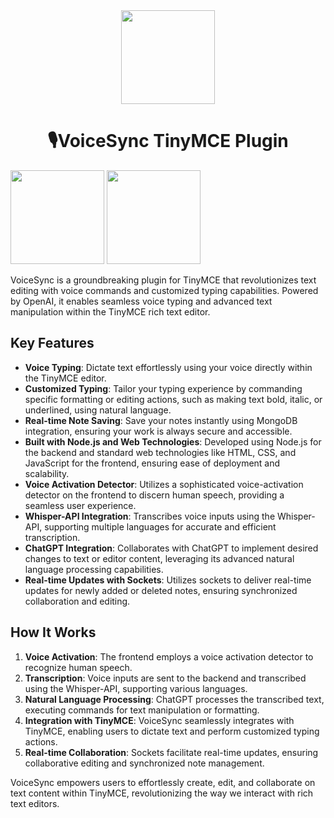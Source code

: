 <div align="center">

<img src="https://raw.githubusercontent.com/Mohiit70/VoiceSync/main/img/VoiceSync.png" width="150" height="150">

<h1>🎙️VoiceSync TinyMCE Plugin</h1>

</div>

<img src="https://github.com/Mohiit70/VoiceSync/assets/83210137/68cdad31-4b2c-425f-9997-f7aa5dd68130" width="150" height="150">

<img src="https://github.com/Mohiit70/VoiceSync/assets/83210137/42ef6504-6e87-4088-8a89-18eb1b6c5dd0" width="150" height="150">

VoiceSync is a groundbreaking plugin for TinyMCE that revolutionizes text editing with voice commands and customized typing capabilities. Powered by OpenAI, it enables seamless voice typing and advanced text manipulation within the TinyMCE rich text editor.

## Key Features

- **Voice Typing**: Dictate text effortlessly using your voice directly within the TinyMCE editor.
- **Customized Typing**: Tailor your typing experience by commanding specific formatting or editing actions, such as making text bold, italic, or underlined, using natural language.
- **Real-time Note Saving**: Save your notes instantly using MongoDB integration, ensuring your work is always secure and accessible.
- **Built with Node.js and Web Technologies**: Developed using Node.js for the backend and standard web technologies like HTML, CSS, and JavaScript for the frontend, ensuring ease of deployment and scalability.
- **Voice Activation Detector**: Utilizes a sophisticated voice-activation detector on the frontend to discern human speech, providing a seamless user experience.
- **Whisper-API Integration**: Transcribes voice inputs using the Whisper-API, supporting multiple languages for accurate and efficient transcription.
- **ChatGPT Integration**: Collaborates with ChatGPT to implement desired changes to text or editor content, leveraging its advanced natural language processing capabilities.
- **Real-time Updates with Sockets**: Utilizes sockets to deliver real-time updates for newly added or deleted notes, ensuring synchronized collaboration and editing.

## How It Works

1. **Voice Activation**: The frontend employs a voice activation detector to recognize human speech.
2. **Transcription**: Voice inputs are sent to the backend and transcribed using the Whisper-API, supporting various languages.
3. **Natural Language Processing**: ChatGPT processes the transcribed text, executing commands for text manipulation or formatting.
4. **Integration with TinyMCE**: VoiceSync seamlessly integrates with TinyMCE, enabling users to dictate text and perform customized typing actions.
5. **Real-time Collaboration**: Sockets facilitate real-time updates, ensuring collaborative editing and synchronized note management.

VoiceSync empowers users to effortlessly create, edit, and collaborate on text content within TinyMCE, revolutionizing the way we interact with rich text editors.


